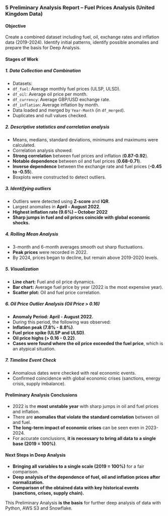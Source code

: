 ### 5 **Preliminary Analysis Report – Fuel Prices Analysis (United Kingdom Data)**

#### **Objective**
Create a combined dataset including fuel, oil, exchange rates and inflation data (2019-2024). Identify initial patterns, identify possible anomalies and prepare the basis for Deep Analysis.



#### **Stages of Work**

##### **1. Data Collection and Combination**
- Datasets:
- `df_fuel`: Average monthly fuel prices (ULSP, ULSD).
- `df_oil`: Average oil price per month.
- `df_currency`: Average GBP/USD exchange rate.
- `df_inflation`: Average inflation by month.
- Data loaded and merged by `Year-Month` (in `df_merged`).
- Duplicates and null values ​​checked.

##### **2. Descriptive statistics and correlation analysis**
- Means, medians, standard deviations, minimums and maximums were calculated.
- Correlation analysis showed:
- **Strong correlation** between fuel prices and inflation (**0.87-0.92**).
- **Notable dependence** between oil and fuel prices (**0.68-0.71**).
- **Inverse dependence** between the exchange rate and fuel prices (**-0.45 to -0.55**).
- Boxplots were constructed to detect outliers.

##### **3. Identifying outliers**
- Outliers were detected using **Z-score** and **IQR**.
- Largest anomalies in **April - August 2022**.
- **Highest inflation rate (9.6%) – October 2022**
- **Sharp jumps in fuel and oil prices coincide with global economic shocks.**

##### **4. Rolling Mean Analysis**
- 3-month and 6-month averages smooth out sharp fluctuations.
- **Peak prices** were recorded in 2022.
- By 2024, prices began to decline, but remain above 2019-2020 levels.

##### **5. Visualization**
- **Line chart:** Fuel and oil price dynamics.
- **Bar chart:** Average fuel price by year (2022 is the most expensive year).
- **Scatter plot:** Oil and fuel price correlation.

##### **6. Oil Price Outlier Analysis (Oil Price > 0.16)**
- **Anomaly Period: April - August 2022.**
- During this period, the following was observed:
- **Inflation peak (7.8% - 8.8%)**.
- **Fuel price spike (ULSP and ULSD)**.
- **Oil price highs (> 0.16 - 0.22)**.
- **Cases were found where the oil price exceeded the fuel price**, which is an atypical situation.

##### **7. Timeline Event Check**
- Anomalous dates were checked with real economic events.
- Confirmed coincidence with global economic crises (sanctions, energy crisis, supply imbalance).


#### **Preliminary Analysis Conclusions**
- 2022 is the **most unstable year** with sharp jumps in oil and fuel prices and inflation.
- There are **anomalies that violate the standard correlation** between oil and fuel.
- **The long-term impact of economic crises** can be seen even in 2023-2024.
- For accurate conclusions, **it is necessary to bring all data to a single base (2019 = 100%)**.



#### **Next Steps in Deep Analysis**
- **Bringing all variables to a single scale (2019 = 100%)** for a fair comparison.
- **Deep analysis of the dependence of fuel, oil and inflation prices after normalization.**
- **Comparison of the obtained data with key historical events (sanctions, crises, supply chain).**

This Preliminary Analysis **is the basis** for further deep analysis of data with Python, AWS S3 and Snowflake.